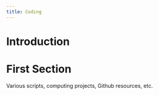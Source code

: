 ```yaml
---
title: Coding
---
```

# Introduction

# First Section

Various scripts, computing projects, Github resources, etc.
